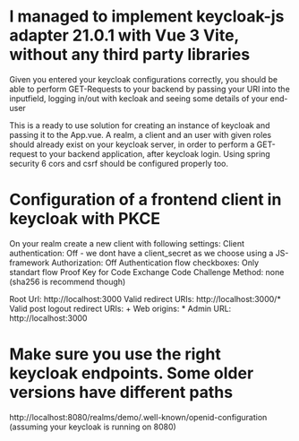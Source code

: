 # I managed to implement keycloak-js adapter 21.0.1 with Vue 3 Vite, without any third party libraries
Given you entered your keycloak configurations correctly, you should be able to perform GET-Requests to your backend
by passing your URI into the inputfield, logging in/out with kecloak and seeing some details of your end-user

This is a ready to use solution for creating an instance of keycloak and passing it to the App.vue.
A realm, a client and an user with given roles should already exist on your keycloak server, in order to
perform a GET-request to your backend application, after keycloak login. Using spring security 6 cors and csrf should be configured properly too.

# Configuration of a frontend client in keycloak with PKCE
On your realm create a new client with following settings:
Client authentication: Off - we dont have a client_secret as we choose using a JS-framework
Authorization: Off
Authentication flow checkboxes: Only standart flow
Proof Key for Code Exchange Code Challenge Method: none (sha256 is recommend though)

Root Url: http://localhost:3000
Valid redirect URIs: http://localhost:3000/*
Valid post logout redirect URIs: +
Web origins: *
Admin URL: http://localhost:3000

# Make sure you use the right keycloak endpoints. Some older versions have different paths
http://localhost:8080/realms/demo/.well-known/openid-configuration (assuming your keycloak is running on 8080)